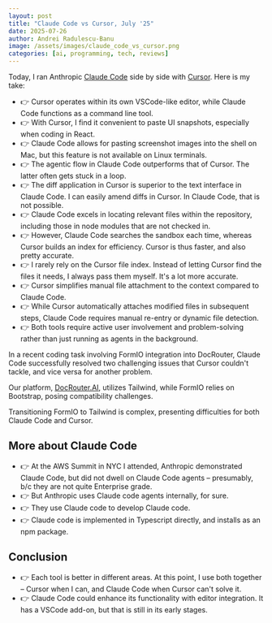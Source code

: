 ```yaml
---
layout: post
title: "Claude Code vs Cursor, July '25"
date: 2025-07-26
author: Andrei Radulescu-Banu
image: /assets/images/claude_code_vs_cursor.png
categories: [ai, programming, tech, reviews]
---
```


Today, I ran Anthropic [Claude Code](https://claude.ai/code) side by side with [Cursor](https://cursor.sh). Here is my take:

- 👉 Cursor operates within its own VSCode-like editor, while Claude Code functions as a command line tool.
- 👉 With Cursor, I find it convenient to paste UI snapshots, especially when coding in React.
- 👉 Claude Code allows for pasting screenshot images into the shell on Mac, but this feature is not available on Linux terminals.
- 👉 The agentic flow in Claude Code outperforms that of Cursor. The latter often gets stuck in a loop.
- 👉 The diff application in Cursor is superior to the text interface in Claude Code. I can easily amend diffs in Cursor. In Claude Code, that is not possible.
- 👉 Claude Code excels in locating relevant files within the repository, including those in node modules that are not checked in.
- 👉 However, Claude Code searches the sandbox each time, whereas Cursor builds an index for efficiency. Cursor is thus faster, and also pretty accurate.
- 👉 I rarely rely on the Cursor file index. Instead of letting Cursor find the files it needs, I always pass them myself. It's a lot more accurate.
- 👉 Cursor simplifies manual file attachment to the context compared to Claude Code.
- 👉 While Cursor automatically attaches modified files in subsequent steps, Claude Code requires manual re-entry or dynamic file detection.
- 👉 Both tools require active user involvement and problem-solving rather than just running as agents in the background.

In a recent coding task involving FormIO integration into DocRouter, Claude Code successfully resolved two challenging issues that Cursor couldn't tackle, and vice versa for another problem.

Our platform, [DocRouter.AI](https://docrouter.ai), utilizes Tailwind, while FormIO relies on Bootstrap, posing compatibility challenges.

Transitioning FormIO to Tailwind is complex, presenting difficulties for both Claude Code and Cursor.

## More about Claude Code

- 👉 At the AWS Summit in NYC I attended, Anthropic demonstrated Claude Code, but did not dwell on Claude Code agents – presumably, b/c they are not quite Enterprise grade.
- 👉 But Anthropic uses Claude code agents internally, for sure.
- 👉 They use Claude code to develop Claude code.
- 👉 Claude code is implemented in Typescript directly, and installs as an npm package.

## Conclusion

- 👉 Each tool is better in different areas. At this point, I use both together – Cursor when I can, and Claude Code when Cursor can't solve it.
- 👉 Claude Code could enhance its functionality with editor integration. It has a VSCode add-on, but that is still in its early stages.